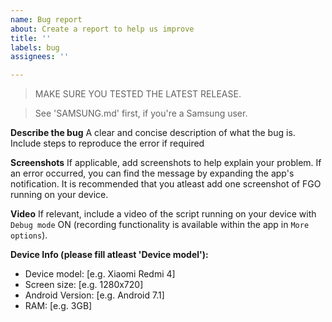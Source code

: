 ```yaml
---
name: Bug report
about: Create a report to help us improve
title: ''
labels: bug
assignees: ''

---
```


> MAKE SURE YOU TESTED THE LATEST RELEASE.

> See 'SAMSUNG.md' first, if you're a Samsung user.

**Describe the bug**
A clear and concise description of what the bug is.
Include steps to reproduce the error if required

**Screenshots**
If applicable, add screenshots to help explain your problem.
If an error occurred, you can find the message by expanding the app's notification.
It is recommended that you atleast add one screenshot of FGO running on your device.

**Video**
If relevant, include a video of the script running on your device with `Debug mode` ON (recording functionality is available within the app in `More options`).

**Device Info (please fill atleast 'Device model'):**
 - Device model: [e.g. Xiaomi Redmi 4]
 - Screen size: [e.g. 1280x720]
 - Android Version: [e.g. Android 7.1]
 - RAM: [e.g. 3GB]
